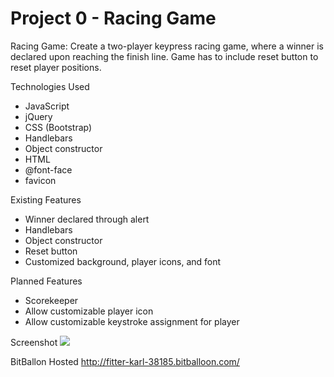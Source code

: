 <h1>Project 0 - Racing Game</h1>

Racing Game:
Create a two-player keypress racing game, where a winner is declared upon reaching the finish line. Game has to include reset button to reset player positions.

Technologies Used
- JavaScript
- jQuery
- CSS (Bootstrap)
- Handlebars
- Object constructor
- HTML
- @font-face
- favicon

Existing Features
- Winner declared through alert
- Handlebars
- Object constructor
- Reset button
- Customized background, player icons, and font

Planned Features
- Scorekeeper
- Allow customizable player icon
- Allow customizable keystroke assignment for player

Screenshot
<img src="http://imgur.com/dw40X3z">

BitBallon Hosted
http://fitter-karl-38185.bitballoon.com/
